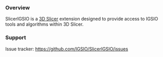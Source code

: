 ### Overview

SlicerIGSIO is a [3D Slicer](http://slicer.org) extension designed to provide access to IGSIO tools and algorithms within 3D Slicer.

### Support

Issue tracker: https://github.com/IGSIO/SlicerIGSIO/issues

